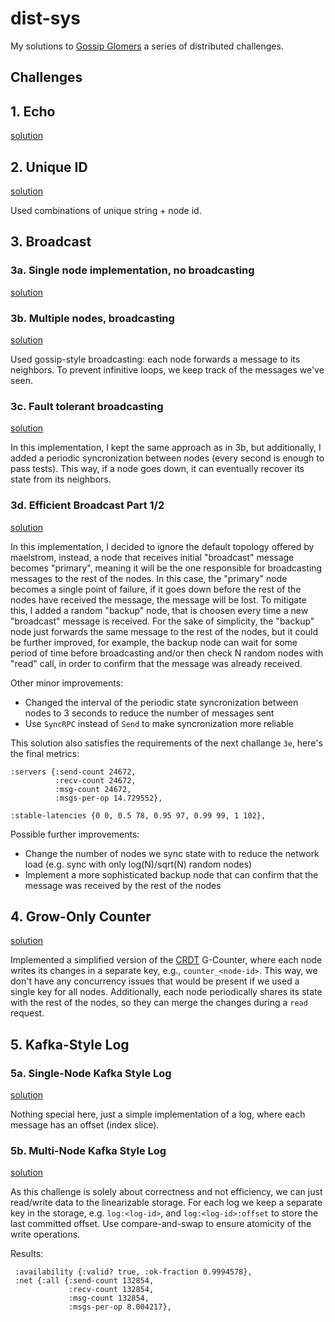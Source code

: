 # dist-sys

My solutions to [Gossip Glomers](https://fly.io/dist-sys/) a series of distributed challenges.

## Challenges

## 1. Echo

[solution](./ch1-echo/main.go)

## 2. Unique ID


[solution](./ch2-unique-id/main.go)

Used combinations of unique string + node id.

## 3. Broadcast

### 3a. Single node implementation, no broadcasting
[solution](./ch3a-broadcast/main.go)

### 3b. Multiple nodes, broadcasting

[solution](./ch3b-broadcast/main.go)

Used gossip-style broadcasting: each node forwards a message to its neighbors. To prevent infinitive loops, we keep track of the messages we've seen.

### 3c. Fault tolerant broadcasting

[solution](./ch3c-broadcast/main.go)

In this implementation, I kept the same approach as in 3b, but additionally, I added a periodic syncronization between nodes (every second is enough to pass tests). This way, if a node goes down, it can eventually recover its state from its neighbors.

### 3d. Efficient Broadcast Part 1/2

[solution](./ch3d-broadcast/main.go)

In this implementation, I decided to ignore the default topology offered by maelstrom, instead, a node that receives
initial "broadcast" message becomes "primary", meaning it will be the one responsible for broadcasting messages to the rest of the nodes. In this case, the "primary" node becomes a single point of failure, if it goes down before the rest of the nodes have received the message, the message will be lost. To mitigate this, I added a random "backup" node, that is choosen every time a new "broadcast" message is received.
For the sake of simplicity, the "backup" node just forwards the same message to the rest of the nodes, but it could be further improved, for example, the backup node can wait for some period of time before broadcasting and/or then check N random nodes with "read" call, in order to confirm that the message was already received.

Other minor improvements:
- Changed the interval of the periodic state syncronization between nodes to 3 seconds to reduce the number of messages sent
- Use `SyncRPC` instead of `Send` to make syncronization more reliable

This solution also satisfies the requirements of the next challange `3e`, here's the final metrics:
```
:servers {:send-count 24672,
          :recv-count 24672,
          :msg-count 24672,
          :msgs-per-op 14.729552},

:stable-latencies {0 0, 0.5 78, 0.95 97, 0.99 99, 1 102},
```

Possible further improvements:
- Change the number of nodes we sync state with to reduce the network load (e.g. sync with only log(N)/sqrt(N) random nodes)
- Implement a more sophisticated backup node that can confirm that the message was received by the rest of the nodes

## 4. Grow-Only Counter

[solution](./ch4-counter/main.go)

Implemented a simplified version of the [CRDT](https://en.wikipedia.org/wiki/Conflict-free_replicated_data_type) G-Counter, where each node writes its changes in a separate key, e.g., `counter_<node-id>`. This way, we don't have any concurrency issues that would be present if we used a single key for all nodes. Additionally, each node periodically shares its state with the rest of the nodes, so they can merge the changes during a `read` request.

## 5. Kafka-Style Log

### 5a. Single-Node Kafka Style Log

[solution](./ch5a-kafka/main.go)

Nothing special here, just a simple implementation of a log, where each message has an offset (index slice).

### 5b. Multi-Node Kafka Style Log

[solution](./ch5b-kafka/main.go)

As this challenge is solely about correctness and not efficiency, we can just read/write data to the linearizable storage.
For each log we keep a separate key in the storage, e.g. `log:<log-id>`, and `log:<log-id>:offset` to store the last committed offset. Use compare-and-swap to ensure atomicity of the write operations.

Results:
```
 :availability {:valid? true, :ok-fraction 0.9994578},
 :net {:all {:send-count 132854,
             :recv-count 132854,
             :msg-count 132854,
             :msgs-per-op 8.004217},
```
